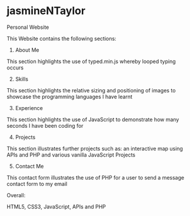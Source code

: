 # jasmineNTaylor
Personal Website

This Website contains the following sections:

1) About Me
 
 This section highlights the use of typed.min.js whereby looped typing occurs
 
2) Skills

  This section highlights the relative sizing and positioning of images to showcase the programming languages I have learnt
  
3) Experience

  This section highlights the use of JavaScript to demonstrate how many seconds I have been coding for
  
4) Projects

  This section illustrates further projects such as: an interactive map using APIs and PHP and various vanilla JavaScript Projects
  
5) Contact Me

  This contact form illustrates the use of PHP for a user to send a message contact form to my email
  
  
 Overall:
 
 HTML5, CSS3, JavaScript, APIs and PHP

